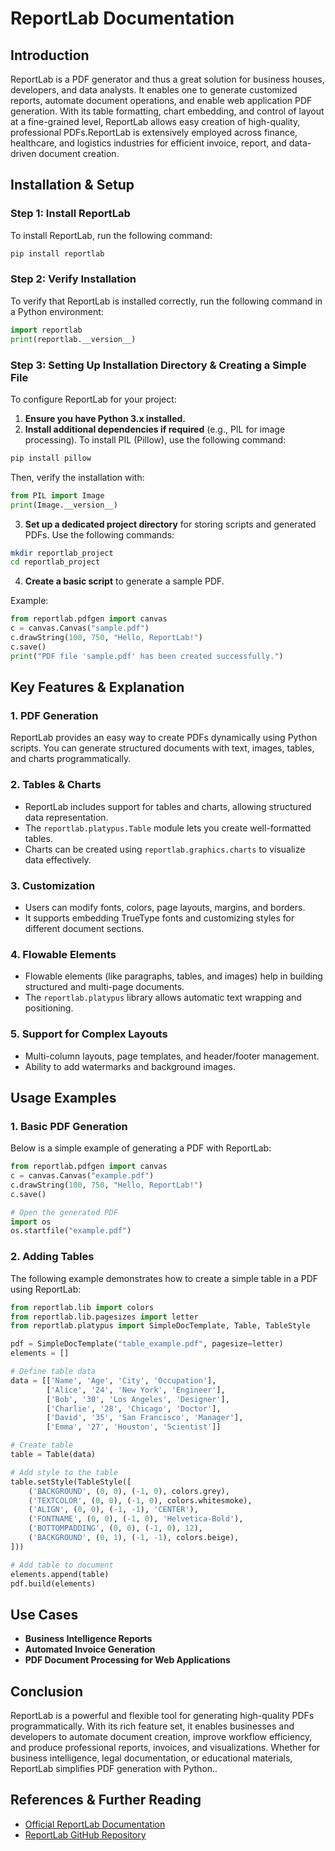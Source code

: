 # ReportLab Documentation

## Introduction
ReportLab is a PDF generator and thus a great solution for business houses, developers, and data analysts. It enables one to generate customized reports, automate document operations, and enable web application PDF generation. With its table formatting, chart embedding, and control of layout at a fine-grained level, ReportLab allows easy creation of high-quality, professional PDFs.ReportLab is extensively employed across finance, healthcare, and logistics industries for efficient invoice, report, and data-driven document creation.

## Installation & Setup

### Step 1: Install ReportLab

To install ReportLab, run the following command:

```bash
pip install reportlab
```

### Step 2: Verify Installation

To verify that ReportLab is installed correctly, run the following command in a Python environment:

```python
import reportlab
print(reportlab.__version__)
```

### Step 3: Setting Up Installation Directory & Creating a Simple File

To configure ReportLab for your project:

1. **Ensure you have Python 3.x installed.**
2. **Install additional dependencies if required** (e.g., PIL for image processing). To install PIL (Pillow), use the following command:

```bash
pip install pillow
```

Then, verify the installation with:

```python
from PIL import Image
print(Image.__version__)
```

3. **Set up a dedicated project directory** for storing scripts and generated PDFs. Use the following commands:

```bash
mkdir reportlab_project
cd reportlab_project
```

4. **Create a basic script** to generate a sample PDF.

Example:

```python
from reportlab.pdfgen import canvas
c = canvas.Canvas("sample.pdf")
c.drawString(100, 750, "Hello, ReportLab!")
c.save()
print("PDF file 'sample.pdf' has been created successfully.")
```

## Key Features & Explanation

### 1. **PDF Generation**

ReportLab provides an easy way to create PDFs dynamically using Python scripts. You can generate structured documents with text, images, tables, and charts programmatically.

### 2. **Tables & Charts**

- ReportLab includes support for tables and charts, allowing structured data representation.
- The `reportlab.platypus.Table` module lets you create well-formatted tables.
- Charts can be created using `reportlab.graphics.charts` to visualize data effectively.

### 3. **Customization**

- Users can modify fonts, colors, page layouts, margins, and borders.
- It supports embedding TrueType fonts and customizing styles for different document sections.

### 4. **Flowable Elements**

- Flowable elements (like paragraphs, tables, and images) help in building structured and multi-page documents.
- The `reportlab.platypus` library allows automatic text wrapping and positioning.

### 5. **Support for Complex Layouts**

- Multi-column layouts, page templates, and header/footer management.
- Ability to add watermarks and background images.

## Usage Examples

### 1. Basic PDF Generation

Below is a simple example of generating a PDF with ReportLab:

```python
from reportlab.pdfgen import canvas
c = canvas.Canvas("example.pdf")
c.drawString(100, 750, "Hello, ReportLab!")
c.save()

# Open the generated PDF
import os
os.startfile("example.pdf")
```

### 2. Adding Tables

The following example demonstrates how to create a simple table in a PDF using ReportLab:

```python
from reportlab.lib import colors
from reportlab.lib.pagesizes import letter
from reportlab.platypus import SimpleDocTemplate, Table, TableStyle

pdf = SimpleDocTemplate("table_example.pdf", pagesize=letter)
elements = []

# Define table data
data = [['Name', 'Age', 'City', 'Occupation'],
        ['Alice', '24', 'New York', 'Engineer'],
        ['Bob', '30', 'Los Angeles', 'Designer'],
        ['Charlie', '28', 'Chicago', 'Doctor'],
        ['David', '35', 'San Francisco', 'Manager'],
        ['Emma', '27', 'Houston', 'Scientist']]

# Create table
table = Table(data)

# Add style to the table
table.setStyle(TableStyle([
    ('BACKGROUND', (0, 0), (-1, 0), colors.grey),
    ('TEXTCOLOR', (0, 0), (-1, 0), colors.whitesmoke),
    ('ALIGN', (0, 0), (-1, -1), 'CENTER'),
    ('FONTNAME', (0, 0), (-1, 0), 'Helvetica-Bold'),
    ('BOTTOMPADDING', (0, 0), (-1, 0), 12),
    ('BACKGROUND', (0, 1), (-1, -1), colors.beige),
]))

# Add table to document
elements.append(table)
pdf.build(elements)
```

## Use Cases

- **Business Intelligence Reports**
- **Automated Invoice Generation**
- **PDF Document Processing for Web Applications**


## Conclusion

ReportLab is a powerful and flexible tool for generating high-quality PDFs programmatically. With its rich feature set, it enables businesses and developers to automate document creation, improve workflow efficiency, and produce professional reports, invoices, and visualizations. Whether for business intelligence, legal documentation, or educational materials, ReportLab simplifies PDF generation with Python..

## References & Further Reading

- [Official ReportLab Documentation](https://www.reportlab.com/docs/)
- [ReportLab GitHub Repository](https://github.com/pdf-reports/reportlab)

